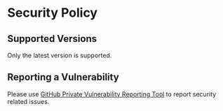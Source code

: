 # Security Policy

## Supported Versions

Only the latest version is supported.

## Reporting a Vulnerability

Please use [GitHub Private Vulnerability Reporting Tool](https://github.com/deb-ict/go-project/security/advisories/new) to report security related issues.

